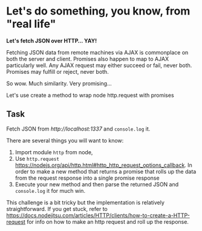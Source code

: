 # Let's do something, you know, from "real life"

**Let's fetch JSON over HTTP… YAY!**

Fetching JSON data from remote machines via AJAX is commonplace
on both the server and client.  Promises also happen to map to AJAX
particularly well.  Any AJAX request may either succeed or fail,
never both.  Promises may fulfill or reject, never both.

So wow.  Much similarity.  Very promising…

Let's use create a method to wrap node http.request with promises

## Task

Fetch JSON from *http://localhost:1337* and `console.log` it.

There are several things you will want to know:

1. Import module `http` from node,
2. Use `http.request` https://nodejs.org/api/http.html#http_http_request_options_callback.
   In order to make a new method that returns a promise that rolls up the data from the
   request response into a single promise response
3. Execute your new method and then parse the returned JSON and `console.log` it for much win.

This challenge is a bit tricky but the implementation is relatively
straightforward.  If you get stuck, refer to
https://docs.nodejitsu.com/articles/HTTP/clients/how-to-create-a-HTTP-request
for info on how to make an http request and roll up the response.
